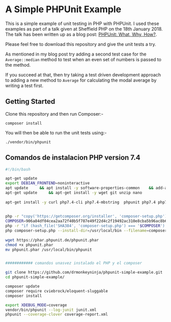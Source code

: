 A Simple PHPUnit Example
========================

This is a simple example of unit testing in PHP with PHPUnit. I used these examples as part of a talk given at Sheffield PHP on the 18th January 2018. The talk has been written up as a blog post: [PHPUnit: What, Why, How?](https://andy-carter.com/blog/phpunit-what-why-how).

Please feel free to download this repository and give the unit tests a try.

As mentioned in my blog post try adding a second test case for the `Average::median` method to test when an even set of numbers is passed to the method.

If you succeed at that, then try taking a test driven development approach to adding a new method to `Average` for calculating the modal average by writing a test first.

Getting Started
---------------

Clone this repository and then run Composer:-

```
composer install
```

You will then be able to run the unit tests using:-

```
./vendor/bin/phpunit
```

## Comandos de instalacion PHP version 7.4 

```bash
#!/bin/bash

apt-get update
export DEBIAN_FRONTEND=noninteractive
apt update     && apt install -y software-properties-common    && add-apt-repository -y ppa:ondrej/php     
apt-get update     && apt-get install -y wget git unzip nano
 
apt-get install -y curl php7.4-cli php7.4-mbstring  phpunit php7.4 php7.4-common php7.4-opcache php7.4-mcrypt php7.4-cli php7.4-gd php7.4-curl php7.4-mysql php7.4-xml php7.4-intl php7.4-intl php7.4-mbstring php7.4-zip php7.4-mbstring php7.4-xdebug
   
    
php -r "copy('https://getcomposer.org/installer', 'composer-setup.php');"
COMPOSER=906a84df04cea2aa72f40b5f787e49f22d4c2f19492ac310e8cba5b96ac8b64115ac402c8cd292b8a03482574915d1a8
php -r "if (hash_file('SHA384', 'composer-setup.php') === '$COMPOSER') { echo 'Installer verified'; } else { echo 'Installer corrupt'; unlink('composer-setup.php'); } echo PHP_EOL;"
php composer-setup.php --install-dir=/usr/local/bin --filename=composer
  
wget https://phar.phpunit.de/phpunit.phar
chmod +x phpunit.phar
mv phpunit.phar /usr/local/bin/phpunit


############ comandos unasvez instalado el PHP y el composer

git clone https://github.com/drmonkeyninja/phpunit-simple-example.git
cd phpunit-simple-example/

composer update
composer require cviebrock/eloquent-sluggable
composer install

export XDEBUG_MODE=coverage
vendor/bin/phpunit --log-junit junit.xml
phpunit --coverage-clover coverage-report.xml

```
